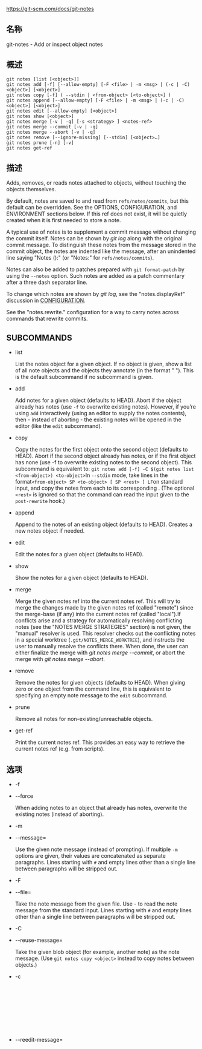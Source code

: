https://git-scm.com/docs/git-notes

## 名称

git-notes - Add or inspect object notes

## 概述

```
git notes [list [<object>]]
git notes add [-f] [--allow-empty] [-F <file> | -m <msg> | (-c | -C) <object>] [<object>]
git notes copy [-f] ( --stdin | <from-object> [<to-object>] )
git notes append [--allow-empty] [-F <file> | -m <msg> | (-c | -C) <object>] [<object>]
git notes edit [--allow-empty] [<object>]
git notes show [<object>]
git notes merge [-v | -q] [-s <strategy> ] <notes-ref>
git notes merge --commit [-v | -q]
git notes merge --abort [-v | -q]
git notes remove [--ignore-missing] [--stdin] [<object>…]
git notes prune [-n] [-v]
git notes get-ref
```

## 描述

Adds, removes, or reads notes attached to objects, without touching the objects themselves.

By default, notes are saved to and read from `refs/notes/commits`, but this default can be overridden. See the OPTIONS, CONFIGURATION, and ENVIRONMENT sections below. If this ref does not exist, it will be quietly created when it is first needed to store a note.

A typical use of notes is to supplement a commit message without changing the commit itself. Notes can be shown by *git log* along with the original commit message. To distinguish these notes from the message stored in the commit object, the notes are indented like the message, after an unindented line saying "Notes (<refname>):" (or "Notes:" for `refs/notes/commits`).

Notes can also be added to patches prepared with `git format-patch` by using the `--notes` option. Such notes are added as a patch commentary after a three dash separator line.

To change which notes are shown by *git log*, see the "notes.displayRef" discussion in [CONFIGURATION](https://git-scm.com/docs/git-notes#CONFIGURATION).

See the "notes.rewrite.<command>" configuration for a way to carry notes across commands that rewrite commits.

## SUBCOMMANDS

- list

  List the notes object for a given object. If no object is given, show a list of all note objects and the objects they annotate (in the format "<note object> <annotated object>"). This is the default subcommand if no subcommand is given.

- add

  Add notes for a given object (defaults to HEAD). Abort if the object already has notes (use `-f` to overwrite existing notes). However, if you’re using `add` interactively (using an editor to supply the notes contents), then - instead of aborting - the existing notes will be opened in the editor (like the `edit` subcommand).

- copy

  Copy the notes for the first object onto the second object (defaults to HEAD). Abort if the second object already has notes, or if the first object has none (use -f to overwrite existing notes to the second object). This subcommand is equivalent to: `git notes add [-f] -C $(git notes list <from-object>) <to-object>`In `--stdin` mode, take lines in the format`<from-object> SP <to-object> [ SP <rest> ] LF`on standard input, and copy the notes from each <from-object> to its corresponding <to-object>. (The optional `<rest>` is ignored so that the command can read the input given to the `post-rewrite` hook.)

- append

  Append to the notes of an existing object (defaults to HEAD). Creates a new notes object if needed.

- edit

  Edit the notes for a given object (defaults to HEAD).

- show

  Show the notes for a given object (defaults to HEAD).

- merge

  Merge the given notes ref into the current notes ref. This will try to merge the changes made by the given notes ref (called "remote") since the merge-base (if any) into the current notes ref (called "local").If conflicts arise and a strategy for automatically resolving conflicting notes (see the "NOTES MERGE STRATEGIES" section) is not given, the "manual" resolver is used. This resolver checks out the conflicting notes in a special worktree (`.git/NOTES_MERGE_WORKTREE`), and instructs the user to manually resolve the conflicts there. When done, the user can either finalize the merge with *git notes merge --commit*, or abort the merge with *git notes merge --abort*.

- remove

  Remove the notes for given objects (defaults to HEAD). When giving zero or one object from the command line, this is equivalent to specifying an empty note message to the `edit` subcommand.

- prune

  Remove all notes for non-existing/unreachable objects.

- get-ref

  Print the current notes ref. This provides an easy way to retrieve the current notes ref (e.g. from scripts).

## 选项

- -f

- --force

  When adding notes to an object that already has notes, overwrite the existing notes (instead of aborting).

- -m <msg>

- --message=<msg>

  Use the given note message (instead of prompting). If multiple `-m` options are given, their values are concatenated as separate paragraphs. Lines starting with `#` and empty lines other than a single line between paragraphs will be stripped out.

- -F <file>

- --file=<file>

  Take the note message from the given file. Use *-* to read the note message from the standard input. Lines starting with `#` and empty lines other than a single line between paragraphs will be stripped out.

- -C <object>

- --reuse-message=<object>

  Take the given blob object (for example, another note) as the note message. (Use `git notes copy <object>` instead to copy notes between objects.)

- -c <object>

- --reedit-message=<object>

  Like *-C*, but with `-c` the editor is invoked, so that the user can further edit the note message.

- --allow-empty

  Allow an empty note object to be stored. The default behavior is to automatically remove empty notes.

- --ref <ref>

  Manipulate the notes tree in <ref>. This overrides `GIT_NOTES_REF` and the "core.notesRef" configuration. The ref specifies the full refname when it begins with `refs/notes/`; when it begins with `notes/`, `refs/` and otherwise `refs/notes/` is prefixed to form a full name of the ref.

- --ignore-missing

  Do not consider it an error to request removing notes from an object that does not have notes attached to it.

- --stdin

  Also read the object names to remove notes from the standard input (there is no reason you cannot combine this with object names from the command line).

- -n

- --dry-run

  Do not remove anything; just report the object names whose notes would be removed.

- -s <strategy>

- --strategy=<strategy>

  When merging notes, resolve notes conflicts using the given strategy. The following strategies are recognized: "manual" (default), "ours", "theirs", "union" and "cat_sort_uniq". This option overrides the "notes.mergeStrategy" configuration setting. See the "NOTES MERGE STRATEGIES" section below for more information on each notes merge strategy.

- --commit

  Finalize an in-progress *git notes merge*. Use this option when you have resolved the conflicts that *git notes merge* stored in .git/NOTES_MERGE_WORKTREE. This amends the partial merge commit created by *git notes merge* (stored in .git/NOTES_MERGE_PARTIAL) by adding the notes in .git/NOTES_MERGE_WORKTREE. The notes ref stored in the .git/NOTES_MERGE_REF symref is updated to the resulting commit.

- --abort

  Abort/reset an in-progress *git notes merge*, i.e. a notes merge with conflicts. This simply removes all files related to the notes merge.

- -q

- --quiet

  When merging notes, operate quietly.

- -v

- --verbose

  When merging notes, be more verbose. When pruning notes, report all object names whose notes are removed.

## DISCUSSION

Commit notes are blobs containing extra information about an object (usually information to supplement a commit’s message). These blobs are taken from notes refs. A notes ref is usually a branch which contains "files" whose paths are the object names for the objects they describe, with some directory separators included for performance reasons [[1](https://git-scm.com/docs/git-notes#_footnotedef_1)].

Every notes change creates a new commit at the specified notes ref. You can therefore inspect the history of the notes by invoking, e.g., `git log -p notes/commits`. Currently the commit message only records which operation triggered the update, and the commit authorship is determined according to the usual rules (see [git-commit[1]](../git-commit)). These details may change in the future.

It is also permitted for a notes ref to point directly to a tree object, in which case the history of the notes can be read with `git log -p -g <refname>`.

## 注意 MERGE STRATEGIES

The default notes merge strategy is "manual", which checks out conflicting notes in a special work tree for resolving notes conflicts (`.git/NOTES_MERGE_WORKTREE`), and instructs the user to resolve the conflicts in that work tree. When done, the user can either finalize the merge with *git notes merge --commit*, or abort the merge with *git notes merge --abort*.

Users may select an automated merge strategy from among the following using either -s/--strategy option or configuring notes.mergeStrategy accordingly:

"ours" automatically resolves conflicting notes in favor of the local version (i.e. the current notes ref).

"theirs" automatically resolves notes conflicts in favor of the remote version (i.e. the given notes ref being merged into the current notes ref).

"union" automatically resolves notes conflicts by concatenating the local and remote versions.

"cat_sort_uniq" is similar to "union", but in addition to concatenating the local and remote versions, this strategy also sorts the resulting lines, and removes duplicate lines from the result. This is equivalent to applying the "cat | sort | uniq" shell pipeline to the local and remote versions. This strategy is useful if the notes follow a line-based format where one wants to avoid duplicated lines in the merge result. Note that if either the local or remote version contain duplicate lines prior to the merge, these will also be removed by this notes merge strategy.

## 示例

You can use notes to add annotations with information that was not available at the time a commit was written.

```
$ git notes add -m 'Tested-by: Johannes Sixt <j6t@kdbg.org>' 72a144e2
$ git show -s 72a144e
[...]
    Signed-off-by: Junio C Hamano <gitster@pobox.com>

Notes:
    Tested-by: Johannes Sixt <j6t@kdbg.org>
```

In principle, a note is a regular Git blob, and any kind of (non-)format is accepted. You can binary-safely create notes from arbitrary files using *git hash-object*:

```
$ cc *.c
$ blob=$(git hash-object -w a.out)
$ git notes --ref=built add --allow-empty -C "$blob" HEAD
```

(You cannot simply use `git notes --ref=built add -F a.out HEAD` because that is not binary-safe.) Of course, it doesn’t make much sense to display non-text-format notes with *git log*, so if you use such notes, you’ll probably need to write some special-purpose tools to do something useful with them.

## 配置

- core.notesRef

  Notes ref to read and manipulate instead of `refs/notes/commits`. Must be an unabbreviated ref name. This setting can be overridden through the environment and command line.

Everything above this line in this section isn’t included from the [git-config[1]](../git-config) documentation. The content that follows is the same as what’s found there:

- notes.mergeStrategy

  Which merge strategy to choose by default when resolving notes conflicts. Must be one of `manual`, `ours`, `theirs`, `union`, or `cat_sort_uniq`. Defaults to `manual`. See "NOTES MERGE STRATEGIES" section of [git-notes[1]](../git-notes) for more information on each strategy.This setting can be overridden by passing the `--strategy` option to [git-notes[1]](../git-notes).

- notes.<name>.mergeStrategy

  Which merge strategy to choose when doing a notes merge into refs/notes/<name>. This overrides the more general "notes.mergeStrategy". See the "NOTES MERGE STRATEGIES" section in [git-notes[1]](../git-notes) for more information on the available strategies.

- notes.displayRef

  Which ref (or refs, if a glob or specified more than once), in addition to the default set by `core.notesRef` or `GIT_NOTES_REF`, to read notes from when showing commit messages with the *git log* family of commands.This setting can be overridden with the `GIT_NOTES_DISPLAY_REF` environment variable, which must be a colon separated list of refs or globs.A warning will be issued for refs that do not exist, but a glob that does not match any refs is silently ignored.This setting can be disabled by the `--no-notes` option to the *git log* family of commands, or by the `--notes=<ref>` option accepted by those commands.The effective value of "core.notesRef" (possibly overridden by GIT_NOTES_REF) is also implicitly added to the list of refs to be displayed.

- notes.rewrite.<command>

  When rewriting commits with <command> (currently `amend` or `rebase`), if this variable is `false`, git will not copy notes from the original to the rewritten commit. Defaults to `true`. See also "`notes.rewriteRef`" below.This setting can be overridden with the `GIT_NOTES_REWRITE_REF` environment variable, which must be a colon separated list of refs or globs.

- notes.rewriteMode

  When copying notes during a rewrite (see the "notes.rewrite.<command>" option), determines what to do if the target commit already has a note. Must be one of `overwrite`, `concatenate`, `cat_sort_uniq`, or `ignore`. Defaults to `concatenate`.This setting can be overridden with the `GIT_NOTES_REWRITE_MODE` environment variable.

- notes.rewriteRef

  When copying notes during a rewrite, specifies the (fully qualified) ref whose notes should be copied. May be a glob, in which case notes in all matching refs will be copied. You may also specify this configuration several times.Does not have a default value; you must configure this variable to enable note rewriting. Set it to `refs/notes/commits` to enable rewriting for the default commit notes.Can be overridden with the `GIT_NOTES_REWRITE_REF` environment variable. See `notes.rewrite.<command>` above for a further description of its format.

## ENVIRONMENT

- `GIT_NOTES_REF`

  Which ref to manipulate notes from, instead of `refs/notes/commits`. This overrides the `core.notesRef` setting.

- `GIT_NOTES_DISPLAY_REF`

  Colon-delimited list of refs or globs indicating which refs, in addition to the default from `core.notesRef` or `GIT_NOTES_REF`, to read notes from when showing commit messages. This overrides the `notes.displayRef` setting.A warning will be issued for refs that do not exist, but a glob that does not match any refs is silently ignored.

- `GIT_NOTES_REWRITE_MODE`

  When copying notes during a rewrite, what to do if the target commit already has a note. Must be one of `overwrite`, `concatenate`, `cat_sort_uniq`, or `ignore`. This overrides the `core.rewriteMode` setting.

- `GIT_NOTES_REWRITE_REF`

  When rewriting commits, which notes to copy from the original to the rewritten commit. Must be a colon-delimited list of refs or globs.If not set in the environment, the list of notes to copy depends on the `notes.rewrite.<command>` and `notes.rewriteRef` settings.

## GIT

  这是[git[1]](../../Git)工具集中的一部分。

------

[1](https://git-scm.com/docs/git-notes#_footnoteref_1). Permitted pathnames have the form *bf*`/`*fe*`/`*30*`/`*…*`/`*680d5a…*: a sequence of directory names of two hexadecimal digits each followed by a filename with the rest of the object ID.